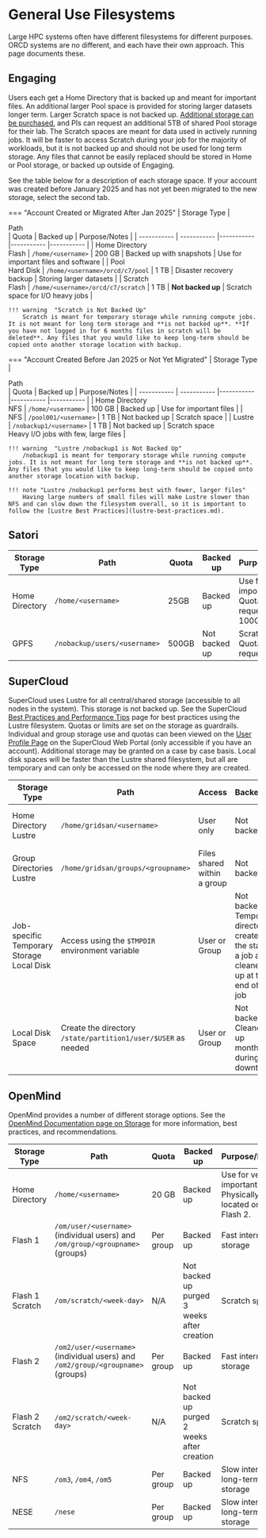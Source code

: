 # General Use Filesystems

Large HPC systems often have different filesystems for different purposes. ORCD systems are no different, and each have their own approach. This page documents these.

## Engaging

Users each get a Home Directory that is backed up and meant for important files. An additional larger Pool space is provided for storing larger datasets longer term. Larger Scratch space is not backed up. [Additional storage can be purchased](project-filesystems.md), and PIs can request an additional 5TB of shared Pool storage for their lab. The Scratch spaces are meant for data used in actively running jobs. It will be faster to access Scratch during your job for the majority of workloads, but it is not backed up and should not be used for long term storage. Any files that cannot be easily replaced should be stored in Home or Pool storage, or backed up outside of Engaging.

See the table below for a description of each storage space. If your account was created before January 2025 and has not yet been migrated to the new storage, select the second tab.

=== "Account Created or Migrated After Jan 2025"
    | Storage Type      | <div style="width:18em">Path</div> | Quota | Backed up | Purpose/Notes |
    | ----------- | ----------- |----------- |----------- |----------- |
    | Home Directory <br> Flash  | `/home/<username>` | 200 GB | Backed up with snapshots | Use for important files and software |
    | Pool <br> Hard Disk | `/home/<username>/orcd/c7/pool` | 1 TB | Disaster recovery backup | Storing larger datasets |
    | Scratch <br> Flash | `/home/<username>/orcd/c7/scratch` | 1 TB | **Not backed up** | Scratch space for I/O heavy jobs |

    !!! warning  "Scratch is Not Backed Up"
        Scratch is meant for temporary storage while running compute jobs. It is not meant for long term storage and **is not backed up**. **If you have not logged in for 6 months files in scratch will be deleted**. Any files that you would like to keep long-term should be copied onto another storage location with backup.
=== "Account Created Before Jan 2025 or Not Yet Migrated"
    | Storage Type      | <div style="width:12em">Path</div> | Quota | Backed up | Purpose/Notes |
    | ----------- | ----------- |----------- |----------- |----------- |
    | Home Directory <br> NFS  | `/home/<username>` | 100 GB | Backed up | Use for important files |
    | NFS | `/pool001/<username>` | 1 TB | Not backed up | Scratch space |
    | Lustre | `/nobackup1/<username>` | 1 TB | Not backed up | Scratch space <br> Heavy I/O jobs with few, large files |

    !!! warning  "Lustre /nobackup1 is Not Backed Up"
        /nobackup1 is meant for temporary storage while running compute jobs. It is not meant for long term storage and **is not backed up**. Any files that you would like to keep long-term should be copied onto another storage location with backup.

    !!! note "Lustre /nobackup1 performs best with fewer, larger files"
        Having large numbers of small files will make Lustre slower than NFS and can slow down the filesystem overall, so it is important to follow the [Lustre Best Practices](lustre-best-practices.md).




## Satori

| Storage Type      | Path | Quota | Backed up | Purpose/Notes |
| ----------- | ----------- |----------- |----------- |----------- |
| Home Directory | `/home/<username>` | 25GB | Backed up | Use for important files. Quota increase request to 100GB. |
| GPFS           | `/nobackup/users/<username>` | 500GB | Not backed up | Scratch space. Quota increase request to 2TB. |

## SuperCloud

SuperCloud uses Lustre for all central/shared storage (accessible to all nodes in the system). This storage is not backed up. See the SuperCloud [Best Practices and Performance Tips](https://supercloud.mit.edu/best-practices-and-performance-tips) page for best practices using the Lustre filesystem. Quotas or limits are set on the storage as guardrails. Individual and group storage use and quotas can been viewed on the [User Profile Page](https://txe1-portal.mit.edu/profile/user_profile.php) on the SuperCloud Web Portal (only accessible if you have an account). Additional storage may be granted on a case by case basis. Local disk spaces will be faster than the Lustre shared filesystem, but all are temporary and can only be accessed on the node where they are created.

| Storage Type      | Path | Access | Backed up | Limits |
| ----------- | ----------- |----------- |----------- |----------- |
| Home Directory <br> Lustre  | `/home/gridsan/<username>` | User only | Not backed up | See [User Profile Page](https://txe1-portal.mit.edu/profile/user_profile.php) |
| Group Directories <br> Lustre | `/home/gridsan/groups/<groupname>` | Files shared within a group | Not backed up | See [User Profile Page](https://txe1-portal.mit.edu/profile/user_profile.php) |
| Job-specific Temporary Storage <br> Local Disk | Access using the `$TMPDIR` environment variable | User or Group | Not backed up <br>  Temporary directory created at the start of a job and cleaned up at the end of the job | NA |
| Local Disk Space | Create the directory `/state/partition1/user/$USER` as needed | User or Group | Not backed up <br> Cleaned up monthly during downtimes | NA |

## OpenMind

OpenMind provides a number of different storage options. See the [OpenMind Documentation page on Storage](https://github.mit.edu/MGHPCC/OpenMind/wiki/Which-directory-should-I-use%3F) for more information, best practices, and recommendations.

| Storage Type      | Path | Quota | Backed up | Purpose/Notes |
| ----------- | ----------- |----------- |----------- |----------- |
| Home Directory | `/home/<username>` | 20 GB | Backed up | Use for very important files. Physically located on Flash 2. |
| Flash 1 |  `/om/user/<username>` (individual users) and `/om/group/<groupname>` (groups) | Per group | Backed up | Fast internal storage |
| Flash 1 Scratch | `/om/scratch/<week-day>` | N/A | Not backed up <br> purged 3 weeks after creation | Scratch space |
| Flash 2 | `/om2/user/<username>` (individual users) and `/om2/group/<groupname>` (groups) | Per group | Backed up | Fast internal storage |
| Flash 2 Scratch | `/om2/scratch/<week-day>` | N/A | Not backed up <br> purged 2 weeks after creation | Scratch space |
| NFS | `/om3`, `/om4`, `/om5` | Per group | Backed up | Slow internal long-term storage |
| NESE | `/nese` | Per group | Backed up | Slow internal long-term storage |
